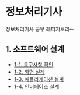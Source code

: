 # 정보처리기사 
정보처리기사 공부 레퍼지토리✏

## 1. 소프트웨어 설계
- [1-1. 요구사항 확인](https://github.com/HYEONSEONG-KIM/-/blob/main/1.%20%EC%86%8C%ED%8A%B8%EC%9B%A8%EC%96%B4%20%EC%84%A4%EA%B3%84/1.%20%EC%9A%94%EA%B5%AC%EC%82%AC%ED%95%AD%20%ED%99%95%EC%9D%B8.md)
- [1-2. 화면 설계](https://github.com/HYEONSEONG-KIM/Data-Processing-Engineer-Study/blob/main/1.%20%EC%86%8C%ED%8A%B8%EC%9B%A8%EC%96%B4%20%EC%84%A4%EA%B3%84/2.%ED%99%94%EB%A9%B4%EC%84%A4%EA%B3%84.md)
- [1-3. 애플리케이션 설계](https://github.com/HYEONSEONG-KIM/Data-Processing-Engineer-Study/blob/main/1.%20%EC%86%8C%ED%8A%B8%EC%9B%A8%EC%96%B4%20%EC%84%A4%EA%B3%84/3.%EC%95%A0%ED%94%8C%EB%A6%AC%EC%BC%80%EC%9D%B4%EC%85%98%20%EC%84%A4%EA%B3%84.md)
- [1-4. 인터페이스 설계]()